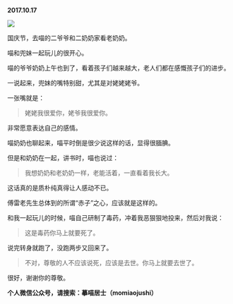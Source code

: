 
          
            
**2017.10.17**



![](//upload-images.jianshu.io/upload_images/51001-1b3ce7a5d2416629.jpg)




国庆节，去喵的二爷爷和二奶奶家看老奶奶。

喵和兜妹一起玩儿的很开心。

喵的爷爷奶奶上午也到了，看着孩子们越来越大，老人们都在感慨孩子们的进步。

一说起来，兜妹的嘴特别甜，尤其是对姥姥姥爷。

一张嘴就是：
>姥姥我很爱你，姥爷我很爱你。



非常愿意表达自己的感情。

喵奶奶也聊起来，喵平时倒是很少说这样的话，显得很腼腆。

但是和奶奶在一起，讲书时，喵也说过：
>我想奶奶和老奶奶一样，老能活着，一直看着我长大。



这话真的是质朴纯真得让人感动不已。

傅雷老先生总体到的所谓“赤子”之心，应该就是这样的。

和我一起玩儿的时候，喵自己研制了毒药，冲着我恶狠狠地投来，然后对我说：
>这是毒药你马上就要死了。



说完转身就跑了，没跑两步又回来了。
>不对，尊敬的人不应该说死，应该是去世。你马上就要去世了。



很好，谢谢你的尊敬。


**个人微信公众号，请搜索：摹喵居士（momiaojushi）**

          
        